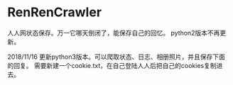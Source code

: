 # RenRenCrawler
人人网状态保存。万一它哪天倒闭了，能保存自己的回忆。
python2版本不再更新。

2018/11/16 更新python3版本。可以爬取状态、日志、相册照片，并且保存下面的回复。
需要新建一个cookie.txt，在自己登陆人人后把自己的cookies复制进去。
